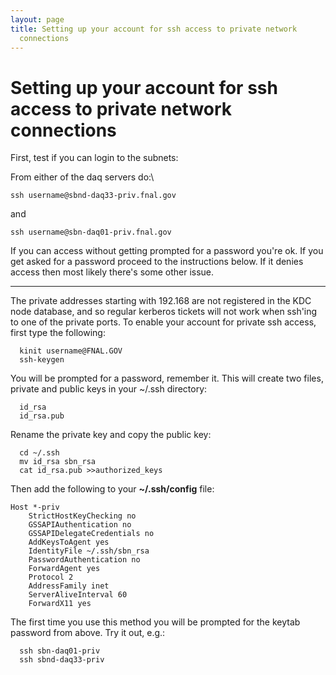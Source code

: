 ```yaml
---
layout: page
title: Setting up your account for ssh access to private network
  connections
---
```




Setting up your account for ssh access to private network connections
==============================================================================================================================================================

First, test if you can login to the subnets:

From either of the daq servers do:\

    ssh username@sbnd-daq33-priv.fnal.gov

and

    ssh username@sbn-daq01-priv.fnal.gov

If you can access without getting prompted for a password you\'re ok. If
you get asked for a password proceed to the instructions below. If it
denies access then most likely there\'s some other issue.

------------------------------------------------------------------------

The private addresses starting with 192.168 are not registered in the
KDC node database, and so regular kerberos tickets will not work when
ssh\'ing to one of the private ports. To enable your account for private
ssh access, first type the following:

      kinit username@FNAL.GOV
      ssh-keygen

You will be prompted for a password, remember it. This will create two
files, private and public keys in your \~/.ssh directory:

      id_rsa
      id_rsa.pub

Rename the private key and copy the public key:

      cd ~/.ssh
      mv id_rsa sbn_rsa
      cat id_rsa.pub >>authorized_keys

Then add the following to your **\~/.ssh/config** file:

    Host *-priv
        StrictHostKeyChecking no
        GSSAPIAuthentication no
        GSSAPIDelegateCredentials no
        AddKeysToAgent yes
        IdentityFile ~/.ssh/sbn_rsa
        PasswordAuthentication no
        ForwardAgent yes
        Protocol 2
        AddressFamily inet
        ServerAliveInterval 60
        ForwardX11 yes

The first time you use this method you will be prompted for the keytab
password from above. Try it out, e.g.:

      ssh sbn-daq01-priv
      ssh sbnd-daq33-priv
